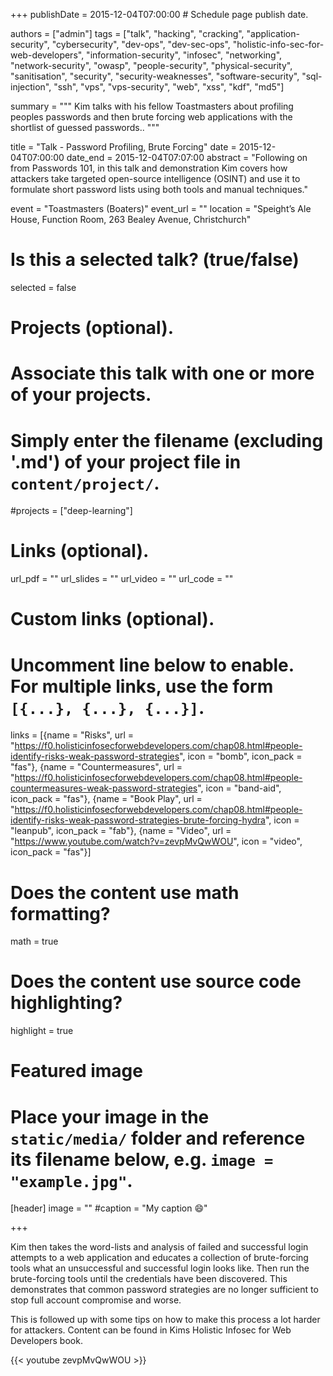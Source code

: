 +++
publishDate = 2015-12-04T07:00:00  # Schedule page publish date.

authors = ["admin"]
tags = ["talk", "hacking", "cracking", "application-security", "cybersecurity", "dev-ops", "dev-sec-ops", "holistic-info-sec-for-web-developers", "information-security", "infosec", "networking", "network-security", "owasp", "people-security", "physical-security", "sanitisation", "security", "security-weaknesses", "software-security", "sql-injection", "ssh", "vps", "vps-security", "web", "xss", "kdf", "md5"]

summary = """
Kim talks with his fellow Toastmasters about profiling peoples passwords and then brute forcing web applications with the shortlist of guessed passwords..
"""

title = "Talk - Password Profiling, Brute Forcing"
date = 2015-12-04T07:00:00
date_end = 2015-12-04T07:07:00
abstract = "Following on from Passwords 101, in this talk and demonstration Kim covers how attackers take targeted open-source intelligence (OSINT) and use it to formulate short password lists using both tools and manual techniques."

event = "Toastmasters (Boaters)"
event_url = ""
location = "Speight’s Ale House, Function Room, 263 Bealey Avenue, Christchurch"

# Is this a selected talk? (true/false)
selected = false

# Projects (optional).
#   Associate this talk with one or more of your projects.
#   Simply enter the filename (excluding '.md') of your project file in `content/project/`.
#projects = ["deep-learning"]

# Links (optional).
url_pdf = ""
url_slides = ""
url_video = ""
url_code = ""

# Custom links (optional).
#   Uncomment line below to enable. For multiple links, use the form `[{...}, {...}, {...}]`.
links = [{name = "Risks", url = "https://f0.holisticinfosecforwebdevelopers.com/chap08.html#people-identify-risks-weak-password-strategies", icon = "bomb", icon_pack = "fas"}, {name = "Countermeasures", url = "https://f0.holisticinfosecforwebdevelopers.com/chap08.html#people-countermeasures-weak-password-strategies", icon = "band-aid", icon_pack = "fas"}, {name = "Book Play", url = "https://f0.holisticinfosecforwebdevelopers.com/chap08.html#people-identify-risks-weak-password-strategies-brute-forcing-hydra", icon = "leanpub", icon_pack = "fab"}, {name = "Video", url = "https://www.youtube.com/watch?v=zevpMvQwWOU", icon = "video", icon_pack = "fas"}]


# Does the content use math formatting?
math = true

# Does the content use source code highlighting?
highlight = true

# Featured image
# Place your image in the `static/media/` folder and reference its filename below, e.g. `image = "example.jpg"`.
[header]
image = ""
#caption = "My caption :smile:"

+++

Kim then takes the word-lists and analysis of failed and successful login attempts to a web application and educates a collection of brute-forcing tools what an unsuccessful and successful login looks like. Then run the brute-forcing tools until the credentials have been discovered. This demonstrates that common password strategies are no longer sufficient to stop full account compromise and worse.

This is followed up with some tips on how to make this process a lot harder for attackers. Content can be found in Kims Holistic Infosec for Web Developers book.

{{< youtube zevpMvQwWOU >}}
<br>
<br>

